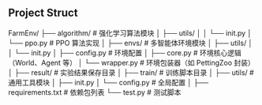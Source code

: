 ## Project Struct
FarmEnv/
├── algorithm/ # 强化学习算法模块
│ ├── utils/
│ │ └── init.py
│ └── ppo.py # PPO 算法实现
│
├── envs/ # 多智能体环境模块
│ ├── utils/
│ │ └── init.py
│ ├── config.py # 环境配置
│ ├── core.py # 环境核心逻辑（World、Agent 等）
│ └── wrapper.py # 环境包装器（如 PettingZoo 封装）
│
├── result/ # 实验结果保存目录
│
├── train/ # 训练脚本目录
│
├── utils/ # 通用工具模块
│ ├── init.py
│ └── config.py # 全局配置
│
├── requirements.txt # 依赖包列表
└── test.py # 测试脚本
